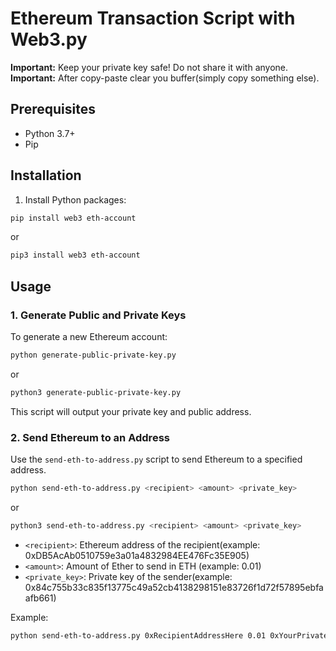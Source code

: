 # Ethereum Transaction Script with Web3.py

**Important:** Keep your private key safe! Do not share it with anyone.\
**Important:** After copy-paste clear you buffer(simply copy something else).

## Prerequisites

- Python 3.7+
- Pip

## Installation

1. Install Python packages:

```sh
pip install web3 eth-account
```
or
```sh
pip3 install web3 eth-account
```

## Usage

### 1. Generate Public and Private Keys

To generate a new Ethereum account:

```sh
python generate-public-private-key.py
```
or 
```sh
python3 generate-public-private-key.py
```

This script will output your private key and public address.

### 2. Send Ethereum to an Address

Use the `send-eth-to-address.py` script to send Ethereum to a specified address.

```sh
python send-eth-to-address.py <recipient> <amount> <private_key>
```
or 
```sh
python3 send-eth-to-address.py <recipient> <amount> <private_key>
```

- `<recipient>`: Ethereum address of the recipient(example: 0xDB5AcAb0510759e3a01a4832984EE476Fc35E905)
- `<amount>`: Amount of Ether to send in ETH (example: 0.01)
- `<private_key>`: Private key of the sender(example: 0x84c755b33c835f13775c49a52cb4138298151e83726f1d72f57895ebfaafb661)

Example:

```sh
python send-eth-to-address.py 0xRecipientAddressHere 0.01 0xYourPrivateKeyHere
```